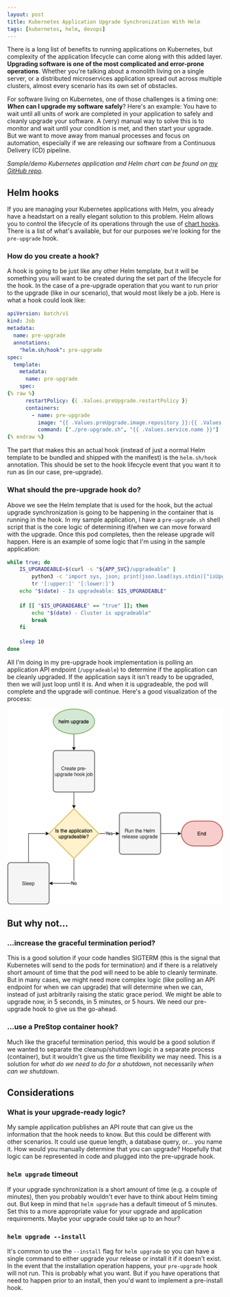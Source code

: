 ```yaml
---
layout: post
title: Kubernetes Application Upgrade Synchronization With Helm
tags: [kubernetes, helm, devops]
---
```


There is a long list of benefits to running applications on Kubernetes, but complexity of the application lifecycle can come along with this added layer. **Upgrading software is one of the most complicated and error-prone operations**. Whether you're talking about a monolith living on a single server, or a distributed microservices application spread out across multiple clusters, almost every scenario has its own set of obstacles.

For software living on Kubernetes, one of those challenges is a timing one: ***When* can I upgrade my software safely**? Here's an example: You have to wait until all units of work are completed in your application to safely and cleanly upgrade your software. A (very) manual way to solve this is to monitor and wait until your condition is met, and then start your upgrade. But we want to move away from manual processes and focus on automation, especially if we are releasing our software from a Continuous Delivery (CD) pipeline.

*Sample/demo Kubernetes application and Helm chart can be found on [my GitHub repo](https://github.com/trstringer/helm-upgrade-synchronization).*

## Helm hooks

If you are managing your Kubernetes applications with Helm, you already have a headstart on a really elegant solution to this problem. Helm allows you to control the lifecycle of its operations through the use of [chart hooks](https://helm.sh/docs/topics/charts_hooks/). There is a list of what's available, but for our purposes we're looking for the `pre-upgrade` hook.

### How do you create a hook?

A hook is going to be just like any other Helm template, but it will be something you will want to be created during the set part of the lifecycle for the hook. In the case of a pre-upgrade operation that you want to run prior to the upgrade (like in our scenario), that would most likely be a job. Here is what a hook could look like:

```yaml
apiVersion: batch/v1
kind: Job
metadata:
  name: pre-upgrade
  annotations:
    "helm.sh/hook": pre-upgrade
spec:
  template:
    metadata:
      name: pre-upgrade
    spec:
{% raw %}
      restartPolicy: {{ .Values.preUpgrade.restartPolicy }}
      containers:
        - name: pre-upgrade
          image: "{{ .Values.preUpgrade.image.repository }}:{{ .Values.imageTag }}"
          command: ["./pre-upgrade.sh", "{{ .Values.service.name }}"]
{% endraw %}
```

The part that makes this an actual hook (instead of just a normal Helm template to be bundled and shipped with the manifest) is the `helm.sh/hook` annotation. This should be set to the hook lifecycle event that you want it to run as (in our case, pre-upgrade).

### What should the pre-upgrade hook do?

Above we see the Helm template that is used for the hook, but the actual upgrade synchronization is going to be happening in the container that is running in the hook. In my sample application, I have a `pre-upgrade.sh` shell script that is the core logic of determining if/when we can move forward with the upgrade. Once this pod completes, then the release upgrade will happen. Here is an example of some logic that I'm using in the sample application:

```bash
while true; do
    IS_UPGRADEABLE=$(curl -s "${APP_SVC}/upgradeable" |
        python3 -c 'import sys, json; print(json.load(sys.stdin)["isUpgradeable"])' |
        tr '[:upper:]' '[:lower:]')
    echo "$(date) - Is upgradeable: $IS_UPGRADEABLE"

    if [[ "$IS_UPGRADEABLE" == "true" ]]; then
        echo "$(date) - Cluster is upgradeable"
        break
    fi

    sleep 10
done
```

All I'm doing in my pre-upgrade hook implementation is polling an application API endpoint (`/upgradeable`) to determine if the application can be cleanly upgraded. If the application says it isn't ready to be upgraded, then we will just loop until it is. And when it is upgradeable, the pod will complete and the upgrade will continue. Here's a good visualization of the process:

![image1](/images/helm-upgrade-diagramn.png)

## But why not...

### ...increase the graceful termination period?

This is a good solution if your code handles SIGTERM (this is the signal that Kubernetes will send to the pods for termination) and if there is a relatively short amount of time that the pod will need to be able to cleanly terminate. But in many cases, we might need more complex logic (like polling an API endpoint for when we can upgrade) that will determine when we can, instead of just arbitrarily raising the static grace period. We might be able to upgrade now, in 5 seconds, in 5 minutes, or 5 hours. We need our pre-upgrade hook to give us the go-ahead.

### ...use a PreStop container hook?

Much like the graceful termination period, this would be a good solution if we wanted to separate the cleanup/shutdown logic in a separate process (container), but it wouldn't give us the time flexibility we may need. This is a solution for *what do we need to do for a shutdown*, not necessarily *when can we shutdown*.

## Considerations

### What is your upgrade-ready logic?

My sample application publishes an API route that can give us the information that the hook needs to know. But this could be different with other scenarios. It could use queue length, a database query, or... you name it. How would you manually determine that you can upgrade? Hopefully that logic can be represented in code and plugged into the pre-upgrade hook.

### `helm upgrade` timeout

If your upgrade synchronization is a short amount of time (e.g. a couple of minutes), then you probably wouldn't ever have to think about Helm timing out. But keep in mind that `helm upgrade` has a default timeout of 5 minutes. Set this to a more appropriate value for your upgrade and application requirements. Maybe your upgrade could take up to an hour?

### `helm upgrade --install`

It's common to use the `--install` flag for `helm upgrade` so you can have a single command to either upgrade your release or install it if it doesn't exist. In the event that the installation operation happens, your `pre-upgrade` hook will not run. This is probably what you want. But if you have operations that need to happen prior to an install, then you'd want to implement a pre-install hook.
